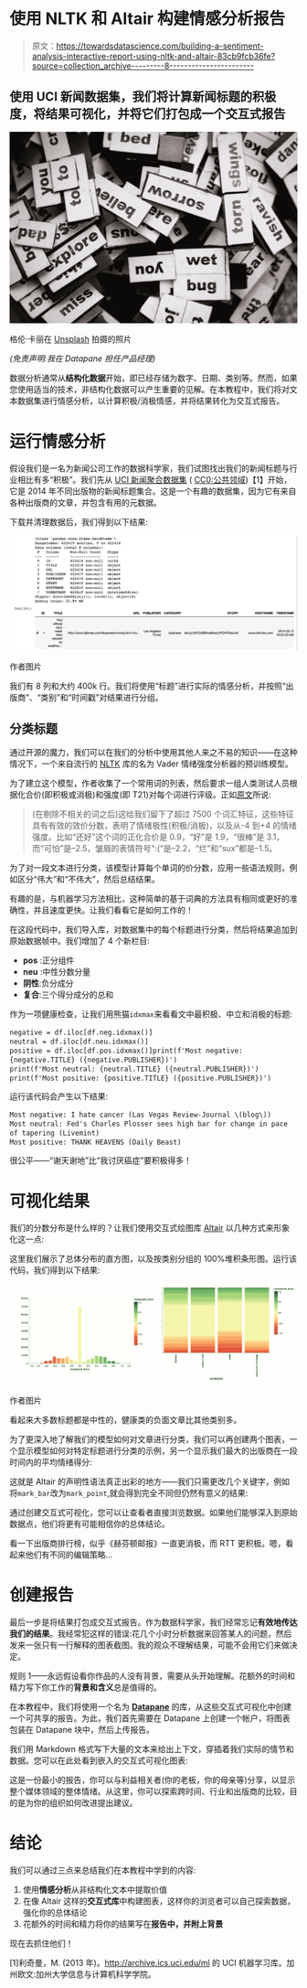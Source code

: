 # 使用 NLTK 和 Altair 构建情感分析报告

> 原文：<https://towardsdatascience.com/building-a-sentiment-analysis-interactive-report-using-nltk-and-altair-83cb9fcb36fe?source=collection_archive---------8----------------------->

## 使用 UCI 新闻数据集，我们将计算新闻标题的积极度，将结果可视化，并将它们打包成一个交互式报告

![](img/5f2cb503494461543b699605de79c713.png)

格伦·卡丽在 [Unsplash](https://unsplash.com/photos/oHoBIbDj7lo) 拍摄的照片

*(免责声明:我在 Datapane 担任产品经理)*

数据分析通常从**结构化数据**开始，即已经存储为数字、日期、类别等。然而，如果您使用适当的技术，非结构化数据可以产生重要的见解。在本教程中，我们将对文本数据集进行情感分析，以计算积极/消极情感，并将结果转化为交互式报告。

# 运行情感分析

假设我们是一名为新闻公司工作的数据科学家，我们试图找出我们的新闻标题与行业相比有多“积极”。我们先从 [UCI 新闻聚合数据集](https://www.kaggle.com/uciml/news-aggregator-dataset) ( [CC0:公共领域](https://creativecommons.org/publicdomain/zero/1.0/))【1】开始，它是 2014 年不同出版物的新闻标题集合。这是一个有趣的数据集，因为它有来自各种出版商的文章，并包含有用的元数据。

下载并清理数据后，我们得到以下结果:

![](img/6eebec5728230d2026bff6af31826421.png)

作者图片

我们有 8 列和大约 400k 行。我们将使用“标题”进行实际的情感分析，并按照“出版商”、“类别”和“时间戳”对结果进行分组。

## **分类标题**

通过开源的魔力，我们可以在我们的分析中使用其他人来之不易的知识——在这种情况下，一个来自流行的 [NLTK](https://www.nltk.org/index.html) 库的名为 Vader 情绪强度分析器的预训练模型。

为了建立这个模型，作者收集了一个常用词的列表，然后要求一组人类测试人员根据化合价(即积极或消极)和强度(即 T21)对每个词进行评级。正如[原文](http://comp.social.gatech.edu/papers/icwsm14.vader.hutto.pdf)所说:

> (在剔除不相关的词之后)这给我们留下了超过 7500 个词汇特征，这些特征具有有效的效价分数，表明了情绪极性(积极/消极)，以及从-4 到+4 的情绪强度。比如“还好”这个词的正化合价是 0.9，“好”是 1.9，“很棒”是 3.1，而“可怕”是–2.5，皱眉的表情符号“:(“是–2.2，“烂”和“sux”都是–1.5。

为了对一段文本进行分类，该模型计算每个单词的价分数，应用一些语法规则，例如区分“伟大”和“不伟大”，然后总结结果。

有趣的是，与机器学习方法相比，这种简单的基于词典的方法具有相同或更好的准确性，并且速度更快。让我们看看它是如何工作的！

在这段代码中，我们导入库，对数据集中的每个标题进行分类，然后将结果追加到原始数据帧中。我们增加了 4 个新栏目:

*   **pos** :正分组件
*   **neu** :中性分数分量
*   **阴性**:负分成分
*   **复合**:三个得分成分的总和

作为一项健康检查，让我们用熊猫`idxmax`来看看文中最积极、中立和消极的标题:

```
negative = df.iloc[df.neg.idxmax()]
neutral = df.iloc[df.neu.idxmax()]
positive = df.iloc[df.pos.idxmax()]print(f'Most negative: {negative.TITLE} ({negative.PUBLISHER})')
print(f'Most neutral: {neutral.TITLE} ({neutral.PUBLISHER})')
print(f'Most positive: {positive.TITLE} ({positive.PUBLISHER})')
```

运行该代码会产生以下结果:

```
Most negative: I hate cancer (Las Vegas Review-Journal \(blog\))
Most neutral: Fed's Charles Plosser sees high bar for change in pace of tapering (Livemint)
Most positive: THANK HEAVENS (Daily Beast)
```

很公平——“谢天谢地”比“我讨厌癌症”要积极得多！

# 可视化结果

我们的分数分布是什么样的？让我们使用交互式绘图库 [Altair](https://altair-viz.github.io/index.html) 以几种方式来形象化这一点:

这里我们展示了总体分布的直方图，以及按类别分组的 100%堆积条形图。运行该代码，我们得到以下结果:

![](img/2a530db73bad69cd6fe2784771a6e4a6.png)

作者图片

看起来大多数标题都是中性的，健康类的负面文章比其他类别多。

为了更深入地了解我们的模型如何对文章进行分类，我们可以再创建两个图表，一个显示模型如何对特定标题进行分类的示例，另一个显示我们最大的出版商在一段时间内的平均情绪得分:

这就是 Altair 的声明性语法真正出彩的地方——我们只需更改几个关键字，例如将`mark_bar`改为`mark_point`,就会得到完全不同但仍然有意义的结果:

通过创建交互式可视化，您可以让查看者直接浏览数据。如果他们能够深入到原始数据点，他们将更有可能相信你的总体结论。

看一下出版商排行榜，似乎《赫芬顿邮报》一直更消极，而 RTT 更积极。嗯，看起来他们有不同的编辑策略…

# 创建报告

最后一步是将结果打包成交互式报告。作为数据科学家，我们经常忘记**有效地传达我们的结果**。我经常犯这样的错误:花几个小时分析数据来回答某人的问题，然后发来一张只有一行解释的图表截图。我的观众不理解结果，可能不会用它们来做决定。

规则 1——永远假设看你作品的人没有背景，需要从头开始理解。花额外的时间和精力写下你工作的**背景和含义**总是值得的。

在本教程中，我们将使用一个名为 [**Datapane**](https://datapane.com/) 的库，从这些交互式可视化中创建一个可共享的报告。为此，我们首先需要在 Datapane 上创建一个帐户，将图表包装在 Datapane 块中，然后上传报告。

我们用 Markdown 格式写下大量的文本来给出上下文，穿插着我们实际的情节和数据。您可以在此处看到嵌入的交互式可视化图表:

这是一份最小的报告，你可以与利益相关者(你的老板，你的母亲等)分享，以显示整个媒体领域的整体情绪。从这里，你可以探索跨时间、行业和出版商的比较，目的是为你的组织如何改进提出建议。

# 结论

我们可以通过三点来总结我们在本教程中学到的内容:

1.  使用**情感分析**从非结构化文本中提取价值
2.  在像 Altair 这样的**交互式库**中构建图表，这样你的浏览者可以自己探索数据，强化你的总体结论
3.  花额外的时间和精力将你的结果写在**报告中，并附上背景**

现在去抓住他们！

[1]利奇曼，M. (2013 年)。http://archive.ics.uci.edu/ml 的 UCI 机器学习库。加州欧文:加州大学信息与计算机科学学院。